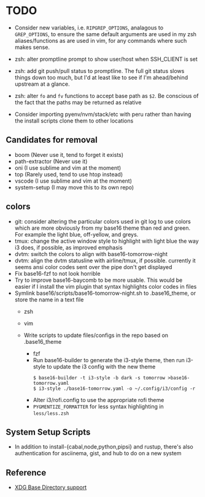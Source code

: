 # TODO

- Consider new variables, i.e. `RIPGREP_OPTIONS`, analagous to `GREP_OPTIONS`,
  to ensure the same default arguments are used in my zsh aliases/functions
  as are used in vim, for any commands where such makes sense.
- zsh: alter promptline prompt to show user/host when SSH_CLIENT is set
- zsh: add git push/pull status to promptline. The full git status slows things
  down too much, but I'd at least like to see if I'm ahead/behind upstream at
  a glance.
- zsh: alter `fo` and `fv` functions to accept base path as `$2`. Be conscious
  of the fact that the paths may be returned as relative

- Consider importing pyenv/nvm/stack/etc with peru rather than having the install
  scripts clone them to other locations

## Candidates for removal

- boom (Never use it, tend to forget it exists)
- path-extractor (Never use it)
- oni (I use sublime and vim at the moment)
- top (Rarely used, tend to use htop instead)
- vscode (I use sublime and vim at the moment)
- system-setup (I may move this to its own repo)

## colors

- git: consider altering the particular colors used in git log to use colors
  which are more obviously from my base16 theme than red and green. For
  example the light blue, off-yellow, and greys.
- tmux: change the active window style to highlight with light blue the way i3
  does, if possible, as improved emphasis
- dvtm: switch the colors to align with base16-tomorrow-night
- dvtm: align the dvtm statusline with airline/tmux, if possible. currently it
  seems ansi color codes sent over the pipe don't get displayed
- Fix base16-fzf to not look horrible
- Try to improve base16-baycomb to be more usable. This would be easier if
  I install the vim plugin that syntax highlights color codes in files
- Symlink base16/scripts/base16-tomorrow-night.sh to .base16_theme, or store
  the name in a text file
  - zsh
  - vim
  - Write scripts to update files/configs in the repo based on .base16_theme

    - fzf
    - Run base16-builder to generate the i3-style theme, then run i3-style to
      update the i3 config with the new theme
      ```
      $ base16-builder -t i3-style -b dark -s tomorrow >base16-tomorrow.yaml
      $ i3-style ./base16-tomorrow.yaml -o ~/.config/i3/config -r
      ```
    - Alter i3/rofi.config to use the appropriate rofi theme
    - `PYGMENTIZE_FORMATTER` for less syntax highlighting in `less/less.zsh`

## System Setup Scripts

- In addition to install-{cabal,node,python,pipsi} and rustup, there's also
  authentication for asciinema, gist, and hub to do on a new system

## Reference

- [XDG Base Directory support](https://wiki.archlinux.org/index.php/XDG_Base_Directory_support)
